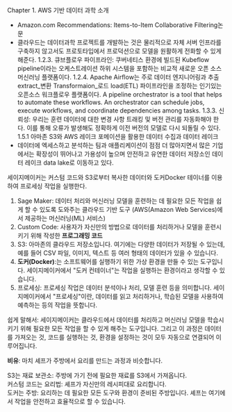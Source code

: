Chapter 1. AWS 기반 데이터 과학 소개
-	Amazon.com Recommendations: Items-to-Item Collaborative Filtering논문
-	클라우드는 데이터과학 프로젝트를 개발하는 것은 물리적으로 자체 서버 인프라를 구축하지 않고서도 프로토타입에서 프로덕션으로 모델을 원활하게 전화할 수 있게 해준다. 
1.2.3.	큐브플로우 파이프라인: 쿠버네티스 환경에 빌드된 Kubeflow pipeline이라는 오케스트레이션 하위 시스템을 포함하는 비교적 새로운 오픈 소스 머신러닝 플랫폼이다. 
1.2.4.	Apache Airflow는 주로 데이터 엔지니어링과 추출extract_변환 Transformaion_로드 load(ETL) 파이프라인을 조정하는 인기있는 오픈소스 워크플로우 플랫폼이다. 
A pipeline orchestrator is a tool that helps to automate these workflows. An orchestrator can schedule jobs, execute workflows, and coordinate dependencies among tasks.
1.3.3. 신뢰성: 우리는 훈련 데이터에 대한 변경 사항 트래킹 및 버전 관리를 자동화해야 한다. 이를 통해 오류가 발생해도 정확하게 이전 버전의 모델로 다시 되돌릴 수 있다. 
1.5.1 아마존 S3와 AWS 레이크 포메이션을 활용한 데이터 수집과 데이터 레이크
- 데이터에 엑세스하고 분석하는 팀과 애플리케이션이 점점 더 많아지면서 많은 기업에서는 확장성이 뛰어나고 가용성이 높으며 안전하고 유연한 데이터 저장소인 데이터 레이크 data lake로 이동하고 있다. 

세이지메이커는 커스텀 코드와 S3로부터 복사한 데이터와 도커Docker 테이너를 이용하여 프로세싱 작업을 실행한다.
1) Sage Maker: 데이터 처리와 머신러닝 모델을 훈련하는 데 필요한 모든 작업을 쉽게 할 수 있도록 도와주는 클라우드 기반 도구 (AWS(Amazon Web Services)에서 제공하는 머신러닝(ML) 서비스)
2) Custom Code: 사용자가 자신만의 방법으로 데이터를 처리하거나 모델을 훈련시키기 위해 작성한 **프로그래밍 코드**
3) S3: 아마존의 클라우드 저장소입니다. 여기에는 다양한 데이터가 저장될 수 있는데, 예를 들어 CSV 파일, 이미지, 텍스트 등 여러 형태의 데이터가 있을 수 있습니다.
4) **도커(Docker)**:는 소프트웨어를 실행하기 위한 가상 환경을 만들 수 있는 도구입니다. 세이지메이커에서 "도커 컨테이너"는 작업을 실행하는 환경이라고 생각할 수 있습니다.
5) 프로세싱: 프로세싱 작업은 데이터 분석이나 처리, 모델 훈련 등을 의미합니다. 세이지메이커에서 "프로세싱"이란, 데이터를 읽고 처리하거나, 학습된 모델을 사용하여 예측하는 등의 작업을 뜻합니다.

쉽게 말해서: 세이지메이커는 클라우드에서 데이터를 처리하고 머신러닝 모델을 학습시키기 위해 필요한 모든 작업을 할 수 있게 해주는 도구입니다. 그리고 이 과정은 데이터를 가져오는 것, 코드를 실행하는 것, 환경을 설정하는 것이 모두 자동으로 연결되어 이루어집니다.

**비유**: 마치 셰프가 주방에서 요리를 만드는 과정과 비슷합니다.

S3는 재료 보관소: 주방에 가기 전에 필요한 재료를 S3에서 가져옵니다. <br>
커스텀 코드는 요리법: 셰프가 자신만의 레시피대로 요리합니다. <br>
도커는 주방: 요리하는 데 필요한 모든 도구와 환경이 준비된 주방입니다. 셰프는 여기에서 작업을 안전하고 효율적으로 할 수 있습니다.
